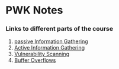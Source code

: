 # PWK Notes

### Links to different parts of the course

  1. [passive Information Gathering](/Passiveinformationgathering.md)
  2. [Active Information Gathering](/ActiveInformationGathering.md)
  3. [Vulnerability Scanning](/Vulnerability_Scanning.md)
  4. [Buffer Overflows]()
